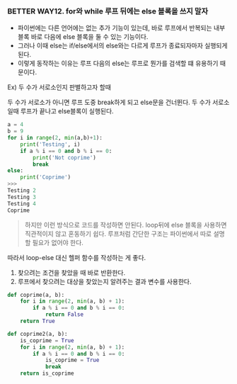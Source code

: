 ### BETTER WAY12. for와 while 루프 뒤에는 else 블록을 쓰지 말자

- 파이썬에는 다른 언어에는 없는 추가 기능이 있는데, 바로 루프에서 반복되는 내부 블록 바로 다음에 else 블록을 둘 수 있는 기능이다.
- 그러나 이때 else는 if/else에서의 else와는 다르게 루프가 종료되자마자 실행되게 된다.
- 이렇게 동작하는 이유는 루프 다음의 else는 루프로 뭔가를 검색할 떄 유용하기 때문이다.

Ex) 두 수가 서로소인지 판별하고자 할때 

두 수가 서로소가 아니면 루프 도중 break하게 되고 else문을 건너뛴다. 두 수가 서로소일때 루프가 끝나고 else블록이 실행된다.

```python
a = 4
b = 9
for i in range(2, min(a,b)+1):
    print('Testing', i)
    if a % i == 0 and b % i == 0:
        print('Not coprime')
        break
else:
    print('Coprime')
>>>
Testing 2
Testing 3
Testing 4
Coprime
```


> 하지만 이런 방식으로 코드를 작성하면 안된다. loop뒤에 else 블록을 사용하면 직관적이지 않고 혼동하기 쉽다. 루프처럼 간단한 구조는 파이썬에서 따로 설명할 필요가 없어야 한다.
> 

따라서 loop-else 대신 헬퍼 함수를 작성하는 게 좋다.

1. 찾으려는 조건을 찾았을 때 바로 반환한다.
2. 루프에서 찾으려는 대상을 찾았는지 알려주는 결과 변수를 사용한다.

```python
def coprime(a, b):
    for i in range(2, min(a, b) + 1):
        if a % i == 0 and b % i == 0:
            return False
    return True

def coprime2(a, b):
    is_coprime = True
    for i in range(2, min(a, b) + 1):
        if a % i == 0 and b % i == 0:
            is_coprime = True
            break
    return is_coprime
```